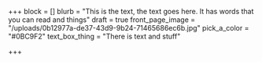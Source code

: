 +++
block = []
blurb = "This is the text, the text goes here. It has words that you can read and things"
draft = true
front_page_image = "/uploads/0b12977a-de37-43d9-9b24-71465686ec6b.jpg"
pick_a_color = "#0BC9F2"
text_box_thing = "There is text and stuff"

+++
